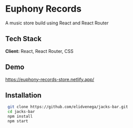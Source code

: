 # Euphony Records

A music store build using React and React Router

## Tech Stack

**Client:** React, React Router, CSS

## Demo

https://euphony-records-store.netlify.app/

## Installation

```bash
 git clone https://github.com/elidvenega/jacks-bar.git
 cd jacks-bar
 npm install
 npm start
```
